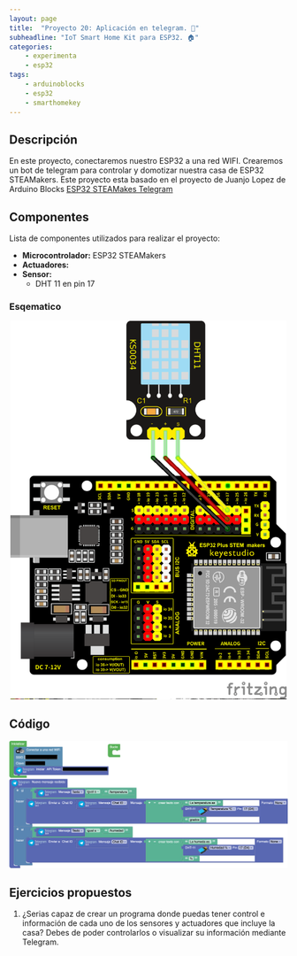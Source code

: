 ```yaml
---
layout: page
title:  "Proyecto 20: Aplicación en telegram. 🔴"
subheadline: "IoT Smart Home Kit para ESP32. 🏠"
categories:
    - experimenta
    - esp32
tags:
    - arduinoblocks
    - esp32
    - smarthomekey
---
```


## Descripción
En este proyecto, conectaremos nuestro ESP32 a una red WIFI. Crearemos un bot de telegram para controlar y domotizar nuestra casa de ESP32 STEAMakers. Este proyecto esta basado en el proyecto de Juanjo Lopez de Arduino Blocks [ESP32 STEAMakes Telegram](https://docs.innovadidactic.com/_media/es/esp32_steamakers_telegram_bot.pdf)
## Componentes
Lista de componentes utilizados para realizar el proyecto:
- **Microcontrolador:** ESP32 STEAMakers
- **Actuadores:**
- **Sensor:**
    - DHT 11 en pin 17
    

### Esqematico 
<p align="center">
    <img src="/images/experimenta/esp32/Proyectos/P03_Esquematico.png" alt="Proyecto 1" width="500"/>
</p>

## Código 
<p align="center">
    <img src="/images/experimenta/esp32/Proyectos/Proyecto20.png" alt="Proyecto 8" width="700"/>
</p>

## Ejercicios propuestos 

1. ¿Serias capaz de crear un programa donde puedas tener control e información de cada uno de los sensores y actuadores que incluye la casa? Debes de poder controlarlos o visualizar su información mediante Telegram.